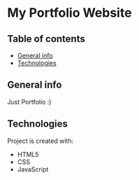 # My Portfolio Website

## Table of contents
* [General info](#general-info)
* [Technologies](#technologies)

## General info
Just Portfolio :)

## Technologies
Project is created with:
* HTML5
* CSS
* JavaScript

